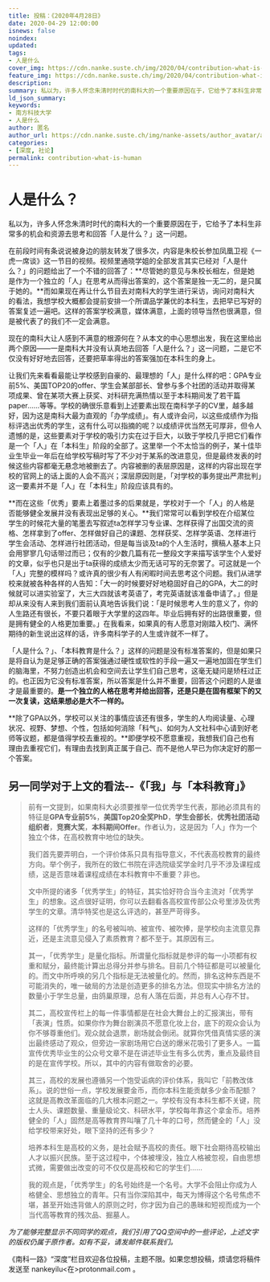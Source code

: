```yaml
---
title: 投稿：《2020年4月28日》
date: 2020-04-29 12:00:00
isnews: false
noindex:
updated:
tags:
- 人是什么
cover_img: https://cdn.nanke.suste.ch/img/2020/04/contribution-what-is-human/banner.png
feature_img: https://cdn.nanke.suste.ch/img/2020/04/contribution-what-is-human/feature.svg
description:
summary: 私以为，许多人怀念朱清时时代的南科大的一个重要原因在于，它给予了本科生非常多的机会和资源去思考和回答「人是什么？」这一问题。
ld_json_summary:
keywords:
- 南方科技大学
- 人是什么
author: 匿名
author_url: https://cdn.nanke.suste.ch/img/nanke-assets/author_avatar/anonymous.png
categories:
- [深度, 社论]
permalink: contribution-what-is-human
---
```

# 人是什么？

私以为，许多人怀念朱清时时代的南科大的一个重要原因在于，它给予了本科生非常多的机会和资源去思考和回答「人是什么？」这一问题。

在前段时间有条说说被身边的朋友转发了很多次，内容是朱校长参加凤凰卫视《一虎一席谈》这一节目的视频。视频里通晓学姐的全部发言其实已经对「人是什么？」的问题给出了一个不错的回答了：**尽管她的意见与朱校长相左，但是她是作为一个独立的「人」在思考从而得出答案的，这个答案是独一无二的，是只属于她的。**而如果现在再让什么节目去对南科大的学生进行采访，询问对南科大的看法，我想学校大概都会提前安排一个所谓品学兼优的本科生，去把早已写好的答案复述一遍吧。这样的答案学校满意，媒体满意，上面的领导当然也很满意，但是被代表了的我们不一定会满意。

现在的南科大让人感到不满意的根源何在？从本文的中心思想出发，我在这里给出两个原因——一是南科大并没有认真地去回答「人是什么？」这一问题，二是它不仅没有好好地去回答，还要把草率得出的答案强加在本科生的身上。

让我们先来看看最能让学校感到自豪的、最理想的「人」是什么样的吧：GPA专业前5%、美国TOP20的offer、学生会某部部长、曾参与多个社团的活动并取得某项成果、曾在某项大赛上获奖、对科研充满热情以至于本科期间发了若干篇paper……等等。学校的确很乐意看到上述要素出现在南科学子的CV里，越多越好，因为这是南科大最为直观的「办学成绩」。有人或许会问，以这些成绩作为指标评选出优秀的学生，这有什么可以指摘的呢？以成绩评优当然无可厚非，但令人遗憾的是，这些要素对于学校的吸引力实在过于巨大，以致于学校几乎把它们看作是一个「人」在「本科生」阶段的全部了。这里举一个不太恰当的例子，某十佳毕业生毕业一年后在给学校写稿时写了不少对于某系的改进意见，但是最终发表的时候这些内容都毫无悬念地被删去了。内容被删的表层原因是，这样的内容出现在学校的官网上的话上面的人会不高兴；深层原因则是，「对学校的事务提出严肃批判」这一要素并不是「人」在「本科生」阶段应该具有的。

**而在这些「优秀」要素上着墨过多的后果就是，学校对于一个「人」的人格是否能够健全发展并没有表现出足够的关心。**我们常常可以看到学校在介绍某位学生的时候花大量的笔墨去写叙述ta怎样学习专业课、怎样获得了出国交流的资格、怎样拿到了offer、怎样做好自己的课题、怎样获奖、怎样学英语、怎样进行学生会活动、怎样进行社团活动，但是每当谈及ta的个人生活时，撰稿人基本上只会用寥寥几句话带过而已；仅有的少数几篇有花一整段文字来描写该学生个人爱好的文章，似乎也只是出于ta获得的成绩太少而无话可写的无奈罢了。可这就是一个「人」完整的模样吗？或许真的很少有人有闲暇时间去思考这个问题。我们从进学校来就被各种各样的人告知：「大一的时候要好好地稳固好自己的GPA，大二的时候就可以进实验室了，大三大四就该考英语了，考完英语就该准备申请了。」但是却从来没有人来到我们面前认真地告诉我们说：「是时候思考人生的意义了，你的人生路还有很长，不要只着眼于大学里的这四年。毕业后拥有好的出路很重要，但是拥有健全的人格更加重要。」在我看来，如果真的有人愿意对刚踏入校门、满怀期待的新生说出这样的话，许多南科学子的人生或许就不一样了。

「人是什么？」、「本科教育是什么？」这样的问题是没有标准答案的，但是如果只是将自认为是足够正确的答案强通过硬性或软性的手段一遍又一遍地加固在学生们的脑海里，不努力创造出机会和空间去让学生们自己思考，这毫无疑问是矫枉过正的。也正因为它没有标准答案，所以答案是什么并不重要，回答这个问题的人是谁才是最重要的。**是一个独立的人格在思考并给出回答，还是只是在固有框架下的又一次复读，这结果想必是大不一样的。**

**除了GPA以外，学校可以关注的事情应该还有很多，学生的人均阅读量、心理状况、视野、梦想、个性，包括如何消除「科气」、如何为人文社科中心请到好老师等议题，都是值得学校去重视的。**即便学校不愿意重视，我想我们自己也有理由去重视它们，有理由去找到真正属于自己、而不是他人早已为你决定好的那一个答案。

## 另一同学对于上文的看法--《「我」与「本科教育」》

>前有一文提到，如果南科大必须要推举一位优秀学生代表，那祂必须具有的特征是**GPA专业前5%**，**美国Top20全奖PhD**，**学生会部长**，**优秀社团活动组织者**，**竞赛大奖**，**本科期间Offer**。作者认为，这是因为「人」作为一个独立个体，在高校教育中地位的缺失。
>
>我们首先要弄明白，一个评价体系只具有指导意义，不代表高校教育的最终方向。举个例子，我所在的致仁书院在评选院级奖学金时几乎不涉及课程成绩，这是否意味着课程成绩在本科教育中不重要？非也。
>
>文中所提的诸多「优秀学生」的特征，其实恰好符合当今主流对「优秀学生」的想象。这点很好证明，你可以去翻看各高校宣传部公众号里涉及优秀学生的文章。清华特奖也是这么评选的，甚至严苛得多。
>
>这样的「优秀学生」的名号被叫响、被宣传、被吹捧，是学校向主流意见靠近，还是主流意见侵入了素质教育？都不至于。其原因有三。
>
>其一，「优秀学生」是量化指标。所谓量化指标就是参评的每一小项都有权重和赋分，最终能计算出总得分并参与排名。目前几个特征都是可以被量化的。而文中所呼唤的另几个指标是无法被量化的。然而，排名这种东西是不可能消失的，唯一破局的方法是创造更多的排名方法。但现实中排名方法的数量小于学生总量，由鸽巢原理，总有人落在后面，并总有人心存不甘。
>
>其二，高校宣传栏上的每一件事情都是在社会大舞台上的汇报演出，带有「表演」性质。如果你作为舞台剧演员不愿意化妆上台，底下的观众会认为你不够尊重他们。观众就会退票，剧场就会倒闭。就算你凭借真情实感的演出最终感动了观众，但旁边一家剧场用它白送的爆米花吸引了更多人。一篇宣传优秀毕业生的公众号文章不是在讲述毕业生有多么优秀，重点及最终目的是在宣传学校。所以，其中的内容有做取舍的必要。
>
>其三，高校的发展也遵循另一个饱受诟病的评价体系，我叫它「前教改体系」。说的世俗一点，学校发展要金币，而你本科生能贡献多少金币配额？这就是高教改革面临的几大根本问题之一。学校有没有本科生都不关键，院士人头、课题数量、重量级论文、科研水平，学校每年靠这个拿金币。培养健全的「人」固然是高等教育界叫嚷了几十年的口号，然而健全的「人」没给学校带来好处，眼下坚持的还有多少？
>
>培养本科生是高校的义务，是社会赋予高校的责任。眼下社会期待高校输出人才以振兴民族。至于这过程中，个体被埋没，独立人格被忽视，自由思想式微，需要做出改变的可不仅仅是高校和它的学生们……
>
>我的观点是，「优秀学生」的名号始终是一个名号。大学不会阻止你成为人格健全、思想独立的青年。只有当你深陷其中，每天为博得这个名号焦虑不堪，甚至开始违背做人的原则之时，你才因为自己的愚昧和短视而成为一个当代高等教育的残次品、掘墓人。

*为了能够完整显示不同同学的观点，我们引用了QQ空间中的一些评论，上述文字的版权仍属于原作者。如有不妥，请发邮件联系我们。*

《南科一路》“深度”栏目欢迎各位投稿，主题不限。如果您想投稿，烦请您将稿件发送至 nankeyilu<在>protonmail.com 。
